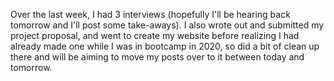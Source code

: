 Over the last week, I had 3 interviews (hopefully I'll be hearing back tomorrow and I'll post some take-aways). I also wrote out and submitted my project proposal, and went to create my website before realizing I had already made one while I was in 
bootcamp in 2020, so did a bit of clean up there and will be aiming to move my posts over to it between today and tomorrow.
